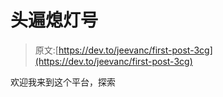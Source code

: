 # 头遍熄灯号

> 原文:[https://dev.to/jeevanc/first-post-3cg](https://dev.to/jeevanc/first-post-3cg)

欢迎我来到这个平台，探索